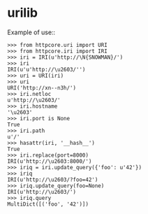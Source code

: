 # urilib

Example of use::

    >>> from httpcore.uri import URI
    >>> from httpcore.iri import IRI
    >>> iri = IRI(u'http://\N{SNOWMAN}/')
    >>> iri
    IRI(u'u'http://\u2603/'')
    >>> uri = URI(iri)
    >>> uri
    URI('http://xn--n3h/')
    >>> iri.netloc
    u'http://\u2603/'
    >>> iri.hostname
    '\u2603'
    >>> iri.port is None
    True
    >>> iri.path
    u'/'
    >>> hasattr(iri, '__hash__')
    True
    >>> iri.replace(port=8000)
    IRI(u'http://\u2603:8000/')
    >>> iriq = iri.update_query({'foo': u'42'})
    >>> iriq
    IRI(u'http://\u2603/?foo=42')
    >>> iriq.update_query(foo=None)
    IRI(u'http://\u2603/')
    >>> iriq.query
    MultiDict([('foo', '42')])
